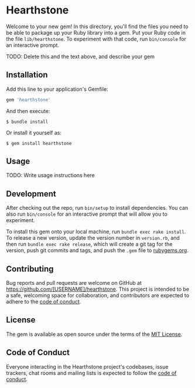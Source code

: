 # Hearthstone

Welcome to your new gem! In this directory, you'll find the files you need to be able to package up your Ruby library into a gem. Put your Ruby code in the file `lib/hearthstone`. To experiment with that code, run `bin/console` for an interactive prompt.

TODO: Delete this and the text above, and describe your gem

## Installation

Add this line to your application's Gemfile:

```ruby
gem 'hearthstone'
```

And then execute:

    $ bundle install

Or install it yourself as:

    $ gem install hearthstone

## Usage

TODO: Write usage instructions here

## Development

After checking out the repo, run `bin/setup` to install dependencies. You can also run `bin/console` for an interactive prompt that will allow you to experiment.

To install this gem onto your local machine, run `bundle exec rake install`. To release a new version, update the version number in `version.rb`, and then run `bundle exec rake release`, which will create a git tag for the version, push git commits and tags, and push the `.gem` file to [rubygems.org](https://rubygems.org).

## Contributing

Bug reports and pull requests are welcome on GitHub at https://github.com/[USERNAME]/hearthstone. This project is intended to be a safe, welcoming space for collaboration, and contributors are expected to adhere to the [code of conduct](https://github.com/[USERNAME]/hearthstone/blob/master/CODE_OF_CONDUCT.md).


## License

The gem is available as open source under the terms of the [MIT License](https://opensource.org/licenses/MIT).

## Code of Conduct

Everyone interacting in the Hearthstone project's codebases, issue trackers, chat rooms and mailing lists is expected to follow the [code of conduct](https://github.com/[USERNAME]/hearthstone/blob/master/CODE_OF_CONDUCT.md).
